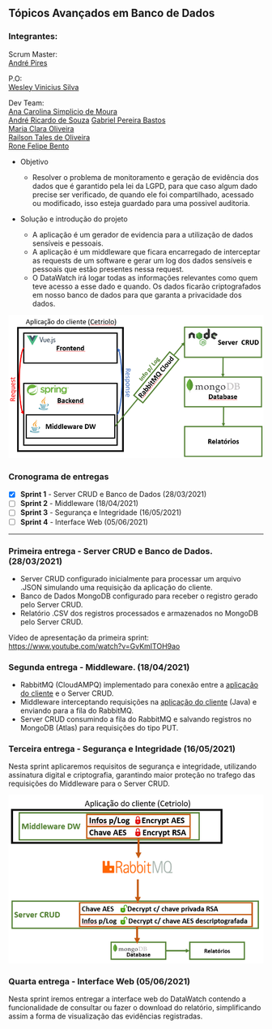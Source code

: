 ## Tópicos Avançados em Banco de Dados

### Integrantes:
  
Scrum Master:  
  [André Pires](https://www.linkedin.com/in/andr%C3%A9-pires-87558919b/)
    
P.O:  
  [Wesley Vinicius Silva](https://www.linkedin.com/in/wesley-vinicius-silva-8568a516b/)
    
Dev Team:  
  [Ana Carolina Simplicio de Moura](https://www.linkedin.com/in/ana-carolina-simplicio-de-moura-84bb49148/)  
  [André Ricardo de Souza](https://www.linkedin.com/in/andr%C3%A9-ricardo-souza-e-silva/)
  [Gabriel Pereira Bastos](https://www.linkedin.com/in/gabriel-pereira-bastos/)  
  [Maria Clara Oliveira](https://www.linkedin.com/in/oliveira-mclaraa/)  
  [Railson Tales de Oliveira](https://www.linkedin.com/in/railson-tales/)  
  [Rone Felipe Bento](https://www.linkedin.com/in/ronefellipebento/)

- Objetivo
  
  - Resolver o problema de monitoramento e geração de evidência dos dados que é garantido pela lei da LGPD, para que caso algum dado precise ser verificado, de quando ele foi compartilhado, acessado ou modificado, isso esteja guardado para uma possivel auditoria.

- Solução e introdução do projeto

  - A aplicação é um gerador de evidencia para a utilização de dados sensíveis e pessoais.
  - A aplicação é um middleware que ficara encarregado de interceptar as requests de um software e gerar um log dos dados sensíveis e pessoais que estão presentes nessa request.
  - O DataWatch irá logar todas as informações relevantes como quem teve acesso a esse dado e quando. Os dados ficarão criptografados em nosso banco de dados para que garanta a privacidade dos dados.
  
![](ArquiteturaDataWatch.png)  
  
### Cronograma de entregas

- [x] **Sprint 1** - Server CRUD e Banco de Dados (28/03/2021)
- [ ] **Sprint 2** - Middleware (18/04/2021)
- [ ] **Sprint 3** - Segurança e Integridade (16/05/2021)
- [ ] **Sprint 4** - Interface Web (05/06/2021)

-------------



### Primeira entrega - Server CRUD e Banco de Dados. (28/03/2021)

- Server CRUD configurado inicialmente para processar um arquivo .JSON simulando uma requisição da aplicação do cliente.
- Banco de Dados MongoDB configurado para receber o registro gerado pelo Server CRUD.
- Relatório .CSV dos registros processados e armazenados no MongoDB pelo Server CRUD.
  
Vídeo de apresentação da primeira sprint: https://www.youtube.com/watch?v=GvKmITOH9ao
  
### Segunda entrega - Middleware. (18/04/2021)

- RabbitMQ (CloudAMPQ) implementado para conexão entre a [aplicação do cliente](https://github.com/DataWatchOrg/cetriolo-back) e o Server CRUD.
- Middleware interceptando requisições na [aplicação do cliente](https://github.com/DataWatchOrg/cetriolo-back) (Java) e enviando para a fila do RabbitMQ.
- Server CRUD consumindo a fila do RabbitMQ e salvando registros no MongoDB (Atlas) para requisições do tipo PUT.
  
### Terceira entrega - Segurança e Integridade (16/05/2021)
  
Nesta sprint aplicaremos requisitos de segurança e integridade, utilizando assinatura digital e criptografia, garantindo maior proteção no trafego das requisições do Middleware para o Server CRUD.

![](EsquemaSegurança.png)
  
### Quarta entrega - Interface Web (05/06/2021)  
  
Nesta sprint iremos entregar a interface web do DataWatch contendo a funcionalidade de consultar ou fazer o download do relatório, simplificando assim a forma de visualização das evidências registradas.
